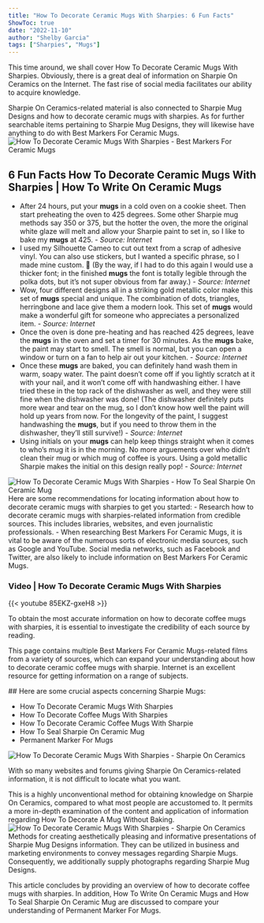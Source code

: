 ```yaml
---
title: "How To Decorate Ceramic Mugs With Sharpies: 6 Fun Facts"
ShowToc: true 
date: "2022-11-10"
author: "Shelby Garcia" 
tags: ["Sharpies", "Mugs"]
---
```


	
This time around, we shall cover How To Decorate Ceramic Mugs With Sharpies. Obviously, there is a great deal of information on Sharpie On Ceramics on the Internet. The fast rise of social media facilitates our ability to acquire knowledge.

Sharpie On Ceramics-related material is also connected to Sharpie Mug Designs and how to decorate ceramic mugs with sharpies. As for further searchable items pertaining to Sharpie Mug Designs, they will likewise have anything to do with Best Markers For Ceramic Mugs.
<img loading="lazy" src="https://s-media-cache-ak0.pinimg.com/736x/02/2d/a1/022da1fef932e592f0b9027325e9974c--sharpie-mugs-sharpie-crafts.jpg" onerror="this.onerror=null;this.src='https://blogger.googleusercontent.com/img/a/AVvXsEhe7F7TRXHtjiKvHb5vS7DmnxvpHiDyoYyYvm1nHB3Qp2_w3BnM6A2eq4v7FYxCC9bfZt3a9vIMtAYEKUiaDQbHMg-ViyGmRIj39MLp0bGFfgfYw1Dc9q_H-T0wiTm3l0Uq42dETrN9eC8aGJ9_IORZsxST1AcLR7np1koOfcc7tnHa4S8Mwz_xD9d0=s16000';" alt="How To Decorate Ceramic Mugs With Sharpies - Best Markers For Ceramic Mugs" >

## 6 Fun Facts How To Decorate Ceramic Mugs With Sharpies | How To Write On Ceramic Mugs
-   After 24 hours, put your **mugs** in a cold oven on a cookie sheet. Then start preheating the oven to 425 degrees. Some other Sharpie mug methods say 350 or 375, but the hotter the oven, the more the original white glaze will melt and allow your Sharpie paint to set in, so I like to bake my **mugs** at 425. - <cite>Source: Internet</cite>
-   I used my Silhouette Cameo to cut out text from a scrap of adhesive vinyl. You can also use stickers, but I wanted a specific phrase, so I made mine custom. 🙂 (By the way, if I had to do this again I would use a thicker font; in the finished **mugs** the font is totally legible through the polka dots, but it’s not super obvious from far away.) - <cite>Source: Internet</cite>
-   Wow, four different designs all in a striking gold metallic color make this set of **mugs** special and unique. The combination of dots, triangles, herringbone and lace give them a modern look. This set of **mugs** would make a wonderful gift for someone who appreciates a personalized item. - <cite>Source: Internet</cite>
-   Once the oven is done pre-heating and has reached 425 degrees, leave the **mugs** in the oven and set a timer for 30 minutes. As the **mugs** bake, the paint may start to smell. The smell is normal, but you can open a window or turn on a fan to help air out your kitchen. - <cite>Source: Internet</cite>
-   Once these **mugs** are baked, you can definitely hand wash them in warm, soapy water. The paint doesn’t come off if you lightly scratch at it with your nail, and it won’t come off with handwashing either. I have tried these in the top rack of the dishwasher as well, and they were still fine when the dishwasher was done! (The dishwasher definitely puts more wear and tear on the mug, so I don’t know how well the paint will hold up years from now. For the longevity of the paint, I suggest handwashing the **mugs**, but if you need to throw them in the dishwasher, they’ll still survive!) - <cite>Source: Internet</cite>
-   Using initials on your **mugs** can help keep things straight when it comes to who’s mug it is in the morning. No more arguements over who didn’t clean their mug or which mug of coffee is yours. Using a gold metallic Sharpie makes the initial on this design really pop! - <cite>Source: Internet</cite>


<img loading="lazy" src="https://i.pinimg.com/originals/b3/af/da/b3afda39d53bbd71353b2727658f38ff.jpg" onerror="this.onerror=null;this.src='https://blogger.googleusercontent.com/img/a/AVvXsEhe7F7TRXHtjiKvHb5vS7DmnxvpHiDyoYyYvm1nHB3Qp2_w3BnM6A2eq4v7FYxCC9bfZt3a9vIMtAYEKUiaDQbHMg-ViyGmRIj39MLp0bGFfgfYw1Dc9q_H-T0wiTm3l0Uq42dETrN9eC8aGJ9_IORZsxST1AcLR7np1koOfcc7tnHa4S8Mwz_xD9d0=s16000';" alt="How To Decorate Ceramic Mugs With Sharpies - How To Seal Sharpie On Ceramic Mug" >
Here are some recommendations for locating information about how to decorate ceramic mugs with sharpies to get you started:
- Research how to decorate ceramic mugs with sharpies-related information from credible sources. This includes libraries, websites, and even journalistic professionals.
- When researching Best Markers For Ceramic Mugs, it is vital to be aware of the numerous sorts of electronic media sources, such as Google and YouTube. Social media networks, such as Facebook and Twitter, are also likely to include information on Best Markers For Ceramic Mugs.

### Video | How To Decorate Ceramic Mugs With Sharpies
{{< youtube 85EKZ-gxeH8 >}} 

To obtain the most accurate information on how to decorate coffee mugs with sharpies, it is essential to investigate the credibility of each source by reading.

This page contains multiple Best Markers For Ceramic Mugs-related films from a variety of sources, which can expand your understanding about how to decorate ceramic coffee mugs with sharpie. Internet is an excellent resource for getting information on a range of subjects.
<script async="async" data-cfasync="false" src="//normallydemandedalter.com/fe63df3c5408708b15d8dc3d9b206b31/invoke.js"></script>
<div id="container-fe63df3c5408708b15d8dc3d9b206b31"></div>
## Here are some crucial aspects concerning Sharpie Mugs:

- How To Decorate Ceramic Mugs With Sharpies
- How To Decorate Coffee Mugs With Sharpies
- How To Decorate Ceramic Coffee Mugs With Sharpie
- How To Seal Sharpie On Ceramic Mug
- Permanent Marker For Mugs

 <img loading="lazy" src="https://s-media-cache-ak0.pinimg.com/736x/cb/3f/e1/cb3fe19a99c8012c02ae6c4f16c68c37.jpg" onerror="this.onerror=null;this.src='https://blogger.googleusercontent.com/img/a/AVvXsEhe7F7TRXHtjiKvHb5vS7DmnxvpHiDyoYyYvm1nHB3Qp2_w3BnM6A2eq4v7FYxCC9bfZt3a9vIMtAYEKUiaDQbHMg-ViyGmRIj39MLp0bGFfgfYw1Dc9q_H-T0wiTm3l0Uq42dETrN9eC8aGJ9_IORZsxST1AcLR7np1koOfcc7tnHa4S8Mwz_xD9d0=s16000';" alt="How To Decorate Ceramic Mugs With Sharpies - Sharpie On Ceramics" >

With so many websites and forums giving Sharpie On Ceramics-related information, it is not difficult to locate what you want.

This is a highly unconventional method for obtaining knowledge on Sharpie On Ceramics, compared to what most people are accustomed to. It permits a more in-depth examination of the content and application of information regarding How To Decorate A Mug Without Baking.
<img loading="lazy" src="https://diycraftsfood.trulyhandpicked.com/wp-content/uploads/2017/02/DIY-Easy-sharpie-mugs.jpg" onerror="this.onerror=null;this.src='https://blogger.googleusercontent.com/img/a/AVvXsEhe7F7TRXHtjiKvHb5vS7DmnxvpHiDyoYyYvm1nHB3Qp2_w3BnM6A2eq4v7FYxCC9bfZt3a9vIMtAYEKUiaDQbHMg-ViyGmRIj39MLp0bGFfgfYw1Dc9q_H-T0wiTm3l0Uq42dETrN9eC8aGJ9_IORZsxST1AcLR7np1koOfcc7tnHa4S8Mwz_xD9d0=s16000';" alt="How To Decorate Ceramic Mugs With Sharpies - Sharpie On Ceramics" >
Methods for creating aesthetically pleasing and informative presentations of Sharpie Mug Designs information. They can be utilized in business and marketing environments to convey messages regarding Sharpie Mugs. Consequently, we additionally supply photographs regarding Sharpie Mug Designs.

This article concludes by providing an overview of how to decorate coffee mugs with sharpies. In addition, How To Write On Ceramic Mugs and How To Seal Sharpie On Ceramic Mug are discussed to compare your understanding of Permanent Marker For Mugs.
	
	

